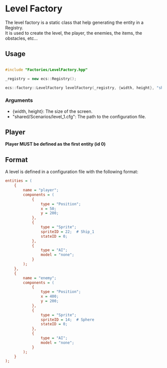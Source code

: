 # Level Factory

The level factory is a static class that help generating the entity in a Registry.<br>
It is used to create the level, the player, the enemies, the items, the obstacles, etc...

## Usage

```cpp

#include "Factories/LevelFactory.hpp"

_registry = new ecs::Registry();

ecs::factory::LevelFactory levelFactory(_registry, {width, height}, "shared/Scenarios/level_1.cfg");
```

### Arguments

- {width, height}: The size of the screen.
- "shared/Scenarios/level_1.cfg": The path to the configuration file.

## Player

**Player MUST be defined as the first entity (id 0)**

## Format

A level is defined in a configuration file with the following format:

```cfg
entities = (
    {
        name = "player";
        components = (
            {
                type = "Position";
                x = 50;
                y = 200;
            },
            {
                type = "Sprite";
                spriteID = 22;  # Ship_1
                stateID = 0;
            },
            {
                type = "AI";
                model = "none";
            }
        );
    },
    {
        name = "enemy";
        components = (
            {
                type = "Position";
                x = 400;
                y = 200;
            },
            {
                type = "Sprite";
                spriteID = 14;  # Sphere
                stateID = 0;
            },
            {
                type = "AI";
                model = "none";
            }
        );
    }
);
```

